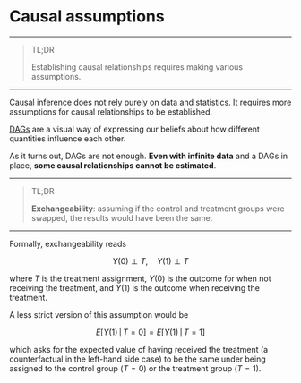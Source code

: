 # **Causal assumptions**
---

> TL;DR
> 
> Establishing causal relationships requires making various assumptions.

---

Causal inference does not rely purely on data and statistics. It requires more assumptions for causal relationships to be established.


[DAGs](dags.md) are a visual way of expressing our beliefs about how different quantities influence each other.


As it turns out, DAGs are not enough. **Even with infinite data** and a DAGs in place, **some causal relationships cannot be estimated**.

---

> TL;DR
> 
> **Exchangeability**: assuming if the control and treatment groups were swapped, the results would have been the same.

---

Formally, exchangeability reads

$$Y(0) \perp T, \quad Y(1) \perp T$$

where $T$ is the treatment assignment, $Y(0)$ is the outcome for when not receiving the treatment, and $Y(1)$ is the outcome when receiving the treatment.

A less strict version of this assumption would be

$$E[ Y(1) \, | \, T = 0 ] = E[ Y(1) \, | \, T = 1 ]$$

which asks for the expected value of having received the treatment (a counterfactual in the left-hand side case) to be the same under being assigned to the control group ($T=0$) or the treatment group ($T=1$).